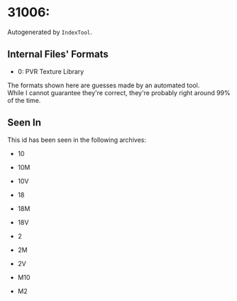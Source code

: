 # 31006: 

Autogenerated by `IndexTool`.  



## Internal Files' Formats
- 0: PVR Texture Library

The formats shown here are guesses made by an automated tool.  
While I cannot guarantee they're correct, they're probably right around 99% of the time.

## Seen In

This id has been seen in the following archives:  

- 10  

- 10M  

- 10V  

- 18  

- 18M  

- 18V  

- 2  

- 2M  

- 2V  

- M10  

- M2  
